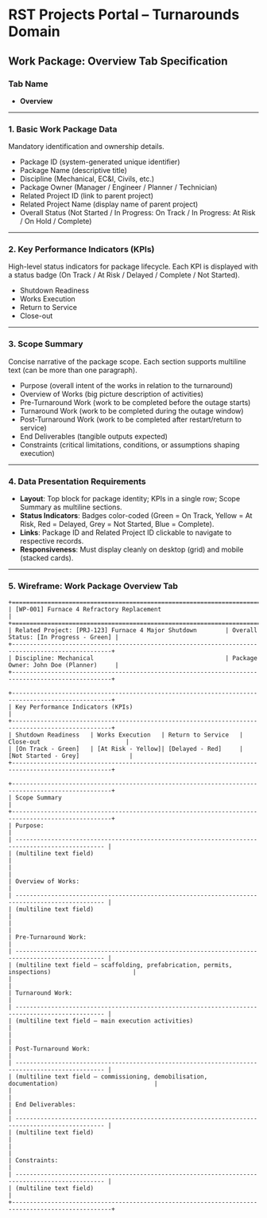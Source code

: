 # RST Projects Portal – Turnarounds Domain
## Work Package: Overview Tab Specification

### Tab Name
- **Overview**

---

### 1. Basic Work Package Data
Mandatory identification and ownership details.
- Package ID (system-generated unique identifier)
- Package Name (descriptive title)
- Discipline (Mechanical, EC&I, Civils, etc.)
- Package Owner (Manager / Engineer / Planner / Technician)
- Related Project ID (link to parent project)
- Related Project Name (display name of parent project)
- Overall Status (Not Started / In Progress: On Track / In Progress: At Risk / On Hold / Complete)

---

### 2. Key Performance Indicators (KPIs)
High-level status indicators for package lifecycle. Each KPI is displayed with a status badge (On Track / At Risk / Delayed / Complete / Not Started).
- Shutdown Readiness
- Works Execution
- Return to Service
- Close-out

---

### 3. Scope Summary
Concise narrative of the package scope. Each section supports multiline text (can be more than one paragraph).
- Purpose (overall intent of the works in relation to the turnaround)
- Overview of Works (big picture description of activities)
- Pre-Turnaround Work (work to be completed before the outage starts)
- Turnaround Work (work to be completed during the outage window)
- Post-Turnaround Work (work to be completed after restart/return to service)
- End Deliverables (tangible outputs expected)
- Constraints (critical limitations, conditions, or assumptions shaping execution)

---

### 4. Data Presentation Requirements
- **Layout**: Top block for package identity; KPIs in a single row; Scope Summary as multiline sections.
- **Status Indicators**: Badges color-coded (Green = On Track, Yellow = At Risk, Red = Delayed, Grey = Not Started, Blue = Complete).
- **Links**: Package ID and Related Project ID clickable to navigate to respective records.
- **Responsiveness**: Must display cleanly on desktop (grid) and mobile (stacked cards).

---

### 5. Wireframe: Work Package Overview Tab

```
+==================================================================================================+
| [WP-001] Furnace 4 Refractory Replacement                                                        |
+==================================================================================================+
| Related Project: [PRJ-123] Furnace 4 Major Shutdown        | Overall Status: [In Progress - Green] |
+--------------------------------------------------------------------------------------------------+
| Discipline: Mechanical                                     | Package Owner: John Doe (Planner)     |
+--------------------------------------------------------------------------------------------------+

+--------------------------------------------------------------------------------------------------+
| Key Performance Indicators (KPIs)                                                               |
+--------------------------------------------------------------------------------------------------+
| Shutdown Readiness   | Works Execution   | Return to Service   | Close-out                        |
| [On Track - Green]   | [At Risk - Yellow]| [Delayed - Red]     | [Not Started - Grey]              |
+--------------------------------------------------------------------------------------------------+

+--------------------------------------------------------------------------------------------------+
| Scope Summary                                                                                    |
+--------------------------------------------------------------------------------------------------+
| Purpose:                                                                                         |
| ----------------------------------------------------------------------------------------------- |
| (multiline text field)                                                                           |
|                                                                                                  |
| Overview of Works:                                                                               |
| ----------------------------------------------------------------------------------------------- |
| (multiline text field)                                                                           |
|                                                                                                  |
| Pre-Turnaround Work:                                                                             |
| ----------------------------------------------------------------------------------------------- |
| (multiline text field – scaffolding, prefabrication, permits, inspections)                       |
|                                                                                                  |
| Turnaround Work:                                                                                 |
| ----------------------------------------------------------------------------------------------- |
| (multiline text field – main execution activities)                                               |
|                                                                                                  |
| Post-Turnaround Work:                                                                            |
| ----------------------------------------------------------------------------------------------- |
| (multiline text field – commissioning, demobilisation, documentation)                           |
|                                                                                                  |
| End Deliverables:                                                                                |
| ----------------------------------------------------------------------------------------------- |
| (multiline text field)                                                                           |
|                                                                                                  |
| Constraints:                                                                                     |
| ----------------------------------------------------------------------------------------------- |
| (multiline text field)                                                                           |
+--------------------------------------------------------------------------------------------------+
```
